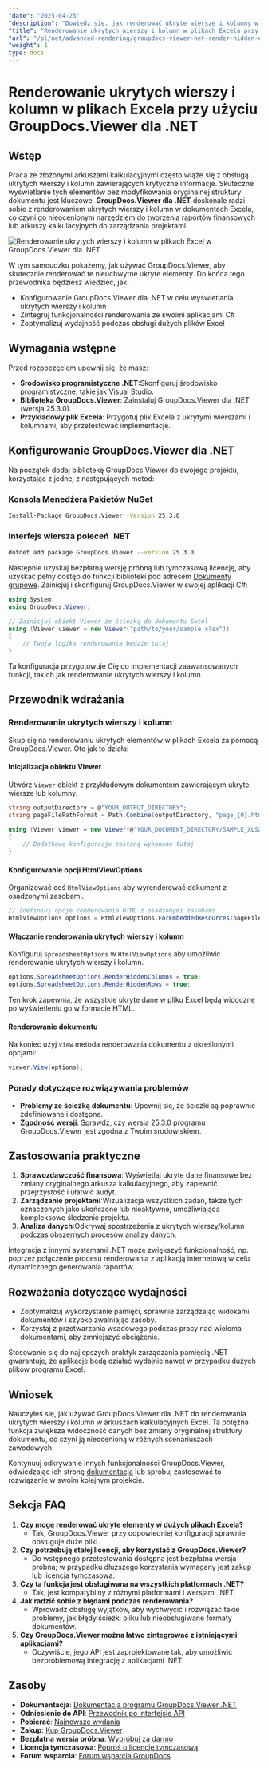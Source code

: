 ```yaml
---
"date": "2025-04-25"
"description": "Dowiedz się, jak renderować ukryte wiersze i kolumny w plikach programu Excel za pomocą GroupDocs.Viewer dla platformy .NET. Zwiększaj widoczność danych efektywnie, nie zmieniając struktury dokumentu."
"title": "Renderowanie ukrytych wierszy i kolumn w plikach Excela przy użyciu GroupDocs.Viewer dla .NET — przewodnik zaawansowany"
"url": "/pl/net/advanced-rendering/groupdocs-viewer-net-render-hidden-excel-rows-columns/"
"weight": 1
type: docs
---
```

# Renderowanie ukrytych wierszy i kolumn w plikach Excela przy użyciu GroupDocs.Viewer dla .NET

## Wstęp

Praca ze złożonymi arkuszami kalkulacyjnymi często wiąże się z obsługą ukrytych wierszy i kolumn zawierających krytyczne informacje. Skuteczne wyświetlanie tych elementów bez modyfikowania oryginalnej struktury dokumentu jest kluczowe. **GroupDocs.Viewer dla .NET** doskonale radzi sobie z renderowaniem ukrytych wierszy i kolumn w dokumentach Excela, co czyni go nieocenionym narzędziem do tworzenia raportów finansowych lub arkuszy kalkulacyjnych do zarządzania projektami.

![Renderowanie ukrytych wierszy i kolumn w plikach Excel w GroupDocs.Viewer dla .NET](/viewer/advanced-rendering/render-hidden-rows-columns-excel-files-img.png)

W tym samouczku pokażemy, jak używać GroupDocs.Viewer, aby skutecznie renderować te nieuchwytne ukryte elementy. Do końca tego przewodnika będziesz wiedzieć, jak:
- Konfigurowanie GroupDocs.Viewer dla .NET w celu wyświetlania ukrytych wierszy i kolumn
- Zintegruj funkcjonalności renderowania ze swoimi aplikacjami C#
- Zoptymalizuj wydajność podczas obsługi dużych plików Excel

## Wymagania wstępne

Przed rozpoczęciem upewnij się, że masz:
- **Środowisko programistyczne .NET**:Skonfiguruj środowisko programistyczne, takie jak Visual Studio.
- **Biblioteka GroupDocs.Viewer**: Zainstaluj GroupDocs.Viewer dla .NET (wersja 25.3.0).
- **Przykładowy plik Excela**: Przygotuj plik Excela z ukrytymi wierszami i kolumnami, aby przetestować implementację.

## Konfigurowanie GroupDocs.Viewer dla .NET

Na początek dodaj bibliotekę GroupDocs.Viewer do swojego projektu, korzystając z jednej z następujących metod:

### Konsola Menedżera Pakietów NuGet

```bash
Install-Package GroupDocs.Viewer -Version 25.3.0
```

### Interfejs wiersza poleceń .NET

```bash
dotnet add package GroupDocs.Viewer --version 25.3.0
```

Następnie uzyskaj bezpłatną wersję próbną lub tymczasową licencję, aby uzyskać pełny dostęp do funkcji biblioteki pod adresem [Dokumenty grupowe](https://purchase.groupdocs.com/temporary-license/). Zainicjuj i skonfiguruj GroupDocs.Viewer w swojej aplikacji C#:

```csharp
using System;
using GroupDocs.Viewer;

// Zainicjuj obiekt Viewer ze ścieżką do dokumentu Excel
using (Viewer viewer = new Viewer("path/to/your/sample.xlsx"))
{
    // Twoja logika renderowania będzie tutaj
}
```

Ta konfiguracja przygotowuje Cię do implementacji zaawansowanych funkcji, takich jak renderowanie ukrytych wierszy i kolumn.

## Przewodnik wdrażania

### Renderowanie ukrytych wierszy i kolumn

Skup się na renderowaniu ukrytych elementów w plikach Excela za pomocą GroupDocs.Viewer. Oto jak to działa:

#### Inicjalizacja obiektu Viewer

Utwórz `Viewer` obiekt z przykładowym dokumentem zawierającym ukryte wiersze lub kolumny.

```csharp
string outputDirectory = @"YOUR_OUTPUT_DIRECTORY";
string pageFilePathFormat = Path.Combine(outputDirectory, "page_{0}.html");

using (Viewer viewer = new Viewer(@"YOUR_DOCUMENT_DIRECTORY/SAMPLE_XLSX_WITH_HIDDEN_ROW_AND_COLUMN"))
{
    // Dodatkowe konfiguracje zostaną wykonane tutaj
}
```

#### Konfigurowanie opcji HtmlViewOptions

Organizować coś `HtmlViewOptions` aby wyrenderować dokument z osadzonymi zasobami.

```csharp
// Zdefiniuj opcje renderowania HTML z osadzonymi zasobami
HtmlViewOptions options = HtmlViewOptions.ForEmbeddedResources(pageFilePathFormat);
```

#### Włączanie renderowania ukrytych wierszy i kolumn

Konfiguruj `SpreadsheetOptions` w `HtmlViewOptions` aby umożliwić renderowanie ukrytych wierszy i kolumn.

```csharp
options.SpreadsheetOptions.RenderHiddenColumns = true;
options.SpreadsheetOptions.RenderHiddenRows = true;
```

Ten krok zapewnia, że wszystkie ukryte dane w pliku Excel będą widoczne po wyświetleniu go w formacie HTML.

#### Renderowanie dokumentu

Na koniec użyj `View` metoda renderowania dokumentu z określonymi opcjami:

```csharp
viewer.View(options);
```

### Porady dotyczące rozwiązywania problemów

- **Problemy ze ścieżką dokumentu**: Upewnij się, że ścieżki są poprawnie zdefiniowane i dostępne.
- **Zgodność wersji**: Sprawdź, czy wersja 25.3.0 programu GroupDocs.Viewer jest zgodna z Twoim środowiskiem.

## Zastosowania praktyczne

1. **Sprawozdawczość finansowa**: Wyświetlaj ukryte dane finansowe bez zmiany oryginalnego arkusza kalkulacyjnego, aby zapewnić przejrzystość i ułatwić audyt.
2. **Zarządzanie projektami**:Wizualizacja wszystkich zadań, także tych oznaczonych jako ukończone lub nieaktywne, umożliwiająca kompleksowe śledzenie projektu.
3. **Analiza danych**:Odkrywaj spostrzeżenia z ukrytych wierszy/kolumn podczas obszernych procesów analizy danych.

Integracja z innymi systemami .NET może zwiększyć funkcjonalność, np. poprzez połączenie procesu renderowania z aplikacją internetową w celu dynamicznego generowania raportów.

## Rozważania dotyczące wydajności

- Zoptymalizuj wykorzystanie pamięci, sprawnie zarządzając widokami dokumentów i szybko zwalniając zasoby.
- Korzystaj z przetwarzania wsadowego podczas pracy nad wieloma dokumentami, aby zmniejszyć obciążenie.

Stosowanie się do najlepszych praktyk zarządzania pamięcią .NET gwarantuje, że aplikacje będą działać wydajnie nawet w przypadku dużych plików programu Excel.

## Wniosek

Nauczyłeś się, jak używać GroupDocs.Viewer dla .NET do renderowania ukrytych wierszy i kolumn w arkuszach kalkulacyjnych Excel. Ta potężna funkcja zwiększa widoczność danych bez zmiany oryginalnej struktury dokumentu, co czyni ją nieocenioną w różnych scenariuszach zawodowych.

Kontynuuj odkrywanie innych funkcjonalności GroupDocs.Viewer, odwiedzając ich stronę [dokumentacja](https://docs.groupdocs.com/viewer/net/) lub spróbuj zastosować to rozwiązanie w swoim kolejnym projekcie.

## Sekcja FAQ

1. **Czy mogę renderować ukryte elementy w dużych plikach Excela?**
   - Tak, GroupDocs.Viewer przy odpowiedniej konfiguracji sprawnie obsługuje duże pliki.
2. **Czy potrzebuję stałej licencji, aby korzystać z GroupDocs.Viewer?**
   - Do wstępnego przetestowania dostępna jest bezpłatna wersja próbna; w przypadku dłuższego korzystania wymagany jest zakup lub licencja tymczasowa.
3. **Czy ta funkcja jest obsługiwana na wszystkich platformach .NET?**
   - Tak, jest kompatybilny z różnymi platformami i wersjami .NET.
4. **Jak radzić sobie z błędami podczas renderowania?**
   - Wprowadź obsługę wyjątków, aby wychwycić i rozwiązać takie problemy, jak błędy ścieżki pliku lub nieobsługiwane formaty dokumentów.
5. **Czy GroupDocs.Viewer można łatwo zintegrować z istniejącymi aplikacjami?**
   - Oczywiście, jego API jest zaprojektowane tak, aby umożliwić bezproblemową integrację z aplikacjami .NET.

## Zasoby

- **Dokumentacja**: [Dokumentacja programu GroupDocs Viewer .NET](https://docs.groupdocs.com/viewer/net/)
- **Odniesienie do API**: [Przewodnik po interfejsie API](https://reference.groupdocs.com/viewer/net/)
- **Pobierać**: [Najnowsze wydania](https://releases.groupdocs.com/viewer/net/)
- **Zakup**: [Kup GroupDocs.Viewer](https://purchase.groupdocs.com/buy)
- **Bezpłatna wersja próbna**: [Wypróbuj za darmo](https://releases.groupdocs.com/viewer/net/)
- **Licencja tymczasowa**: [Poproś o licencję tymczasową](https://purchase.groupdocs.com/temporary-license/)
- **Forum wsparcia**: [Forum wsparcia GroupDocs](https://forum.groupdocs.com/c/viewer/9)